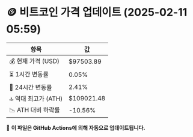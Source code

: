 # 🪙 비트코인 가격 업데이트 (2025-02-11 05:59)

| 항목                | 값 |
|--------------------|----------------|
| 💰 현재 가격 (USD) | $97503.89 |
| ⏳ 1시간 변동률    | 0.05% |
| 📆 24시간 변동률   | 2.41% |
| 🔝 역대 최고가 (ATH) | $109021.48 |
| 📉 ATH 대비 하락률 | -10.56% |

🔄 **이 파일은 GitHub Actions에 의해 자동으로 업데이트됩니다.**
